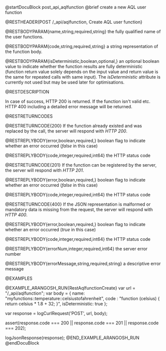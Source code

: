 
@startDocuBlock post_api_aqlfunction
@brief create a new AQL user function

@RESTHEADER{POST /_api/aqlfunction, Create AQL user function}

@RESTBODYPARAM{name,string,required,string}
the fully qualified name of the user functions.

@RESTBODYPARAM{code,string,required,string}
a string representation of the function body.

@RESTBODYPARAM{isDeterministic,boolean,optional,}
an optional boolean value to indicate whether the function
results are fully deterministic (function return value solely depends on
the input value and return value is the same for repeated calls with same
input). The *isDeterministic* attribute is currently not used but may be
used later for optimisations.

@RESTDESCRIPTION

In case of success, HTTP 200 is returned.
If the function isn't valid etc. HTTP 400 including a detailed error message will be returned.

@RESTRETURNCODES

@RESTRETURNCODE{200}
If the function already existed and was replaced by the
call, the server will respond with *HTTP 200*.

@RESTREPLYBODY{error,boolean,required,}
boolean flag to indicate whether an error occurred (*false* in this case)

@RESTREPLYBODY{code,integer,required,int64}
the HTTP status code

@RESTRETURNCODE{201}
If the function can be registered by the server, the server will respond with
*HTTP 201*.

@RESTREPLYBODY{error,boolean,required,}
boolean flag to indicate whether an error occurred (*false* in this case)

@RESTREPLYBODY{code,integer,required,int64}
the HTTP status code


@RESTRETURNCODE{400}
If the JSON representation is malformed or mandatory data is missing from the
request, the server will respond with *HTTP 400*.

@RESTREPLYBODY{error,boolean,required,}
boolean flag to indicate whether an error occurred (*true* in this case)

@RESTREPLYBODY{code,integer,required,int64}
the HTTP status code

@RESTREPLYBODY{errorNum,integer,required,int64}
the server error number

@RESTREPLYBODY{errorMessage,string,required,string}
a descriptive error message

@EXAMPLES

@EXAMPLE_ARANGOSH_RUN{RestAqlfunctionCreate}
  var url = "/_api/aqlfunction";
  var body = {
    name: "myfunctions::temperature::celsiustofahrenheit",
    code : "function (celsius) { return celsius * 1.8 + 32; }",
	isDeterministic: true
  };

  var response = logCurlRequest('POST', url, body);

  assert(response.code === 200 || response.code === 201 || response.code === 202);

  logJsonResponse(response);
@END_EXAMPLE_ARANGOSH_RUN
@endDocuBlock

